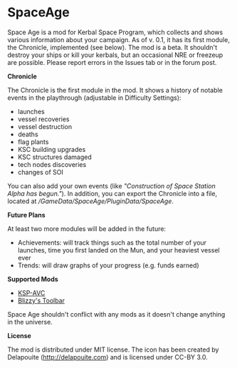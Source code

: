 # SpaceAge

Space Age is a mod for Kerbal Space Program, which collects and shows various information about your campaign. As of v. 0.1, it has its first module, the Chronicle, implemented (see below). The mod is a beta. It shouldn't destroy your ships or kill your kerbals, but an occasional NRE or freezeup are possible. Please report errors in the Issues tab or in the forum post.

**Chronicle**

The Chronicle is the first module in the mod. It shows a history of notable events in the playthrough (adjustable in Difficulty Settings):
- launches
- vessel recoveries
- vessel destruction
- deaths
- flag plants
- KSC building upgrades
- KSC structures damaged
- tech nodes discoveries
- changes of SOI

You can also add your own events (like *"Construction of Space Station Alpha has begun."*). In addition, you can export the Chronicle into a file, located at *<your KSP install>/GameData/SpaceAge/PluginData/SpaceAge*.

**Future Plans**

At least two more modules will be added in the future:
- Achievements: will track things such as the total number of your launches, time you first landed on the Mun, and your heaviest vessel ever
- Trends: will draw graphs of your progress (e.g. funds earned)

**Supported Mods**

- [KSP-AVC](https://forum.kerbalspaceprogram.com/index.php?/topic/72169-12-ksp-avc-add-on-version-checker-plugin-1162-miniavc-ksp-avc-online-2016-10-13/)
- [Blizzy's Toolbar](https://forum.kerbalspaceprogram.com/index.php?/topic/55420-120-toolbar-1713-common-api-for-draggableresizable-buttons-toolbar/)

Space Age shouldn't conflict with any mods as it doesn't change anything in the universe.

**License**

The mod is distributed under MIT license. The icon has been created by Delapouite (http://delapouite.com) and is licensed under CC-BY 3.0.
